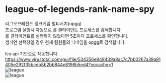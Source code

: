 # league-of-legends-rank-name-spy
리그오브레전드 랭크게임 멀티서치(opgg)<br>
프로그램 실행시 자동으로 롤 클라이언트 프로세스를 검색합니다<br>
롤 클라이언트를 실행하지 않았다면 5초마다 프로세스를 확인합니다.<br>
챔피언 선택창일 경우 현재 팀원들의 닉네임을 opgg로 검색합니다.<br><br>
lcu api 기반으로 작동합니다.<br>
https://www.virustotal.com/gui/file/534356e848439a8ac7c7bb0267a39a91405e292f35bceb8b2bb844e8196b5ed4?nocache=1<br>
![league](https://user-images.githubusercontent.com/62514874/224506726-24066b6d-ea3c-4bc2-9c33-df4e8f32130e.PNG)<br>
![league](https://user-images.githubusercontent.com/62514874/224506717-df32fc7c-4f0d-4203-938d-e13f447551ff.gif)
